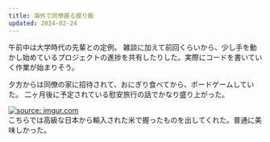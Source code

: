 ```yaml
---
title: 海外で同僚握る握り飯
updated: 2024-02-24
---
```


午前中は大学時代の先輩との定例。
雑談に加えて前回くらいから、少し手を動かし始めているプロジェクトの進捗を共有したりした。実際にコードを書いていく作業が始まりそう。

夕方からは同僚の家に招待されて、おにぎり食べてから、ボードゲームしていた。
二ヶ月後に予定されている慰安旅行の話でかなり盛り上がった。

<a href="https://imgur.com/XVOkszI"><img src="https://i.imgur.com/XVOkszI.jpg" title="source: imgur.com" /></a>  
こちらでは高級な日本から輸入された米で握ったものを出してくれた。普通に美味しかった。
